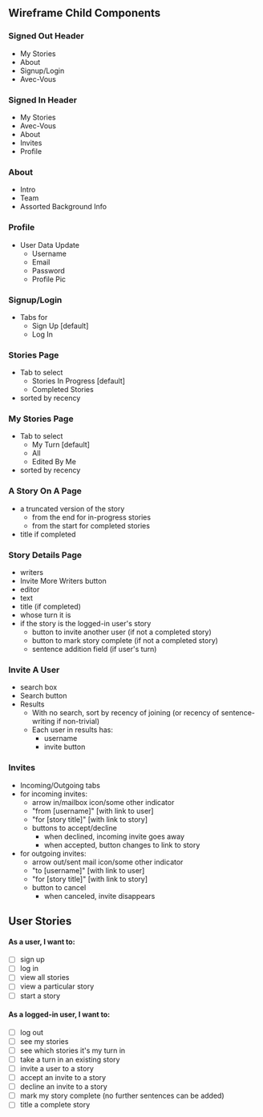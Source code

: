 ## Wireframe Child Components

### Signed Out Header

- My Stories
- About
- Signup/Login
- Avec-Vous

### Signed In Header

- My Stories
- Avec-Vous
- About
- Invites
- Profile

### About

- Intro
- Team
- Assorted Background Info

### Profile

- User Data Update
  - Username
  - Email
  - Password
  - Profile Pic

### Signup/Login

- Tabs for
  - Sign Up [default]
  - Log In

### Stories Page

- Tab to select
  - Stories In Progress [default]
  - Completed Stories
- sorted by recency

### My Stories Page

- Tab to select
  - My Turn [default]
  - All
  - Edited By Me
- sorted by recency

### A Story On A Page

- a truncated version of the story
  - from the end for in-progress stories
  - from the start for completed stories
- title if completed

### Story Details Page

- writers
- Invite More Writers button
- editor
- text
- title (if completed)
- whose turn it is
- if the story is the logged-in user's story
  - button to invite another user (if not a completed story)
  - button to mark story complete (if not a completed story)
  - sentence addition field (if user's turn)

### Invite A User

- search box
- Search button
- Results
  - With no search, sort by recency of joining (or recency of sentence-writing if non-trivial)
  - Each user in results has:
    - username
    - invite button

### Invites

- Incoming/Outgoing tabs
- for incoming invites:
  - arrow in/mailbox icon/some other indicator
  - "from [username]" [with link to user]
  - "for [story title]" [with link to story]
  - buttons to accept/decline
    - when declined, incoming invite goes away
    - when accepted, button changes to link to story
- for outgoing invites:
  - arrow out/sent mail icon/some other indicator
  - "to [username]" [with link to user]
  - "for [story title]" [with link to story]
  - button to cancel
    - when canceled, invite disappears

## User Stories

#### As a user, I want to:

- [ ] sign up
- [ ] log in
- [ ] view all stories
- [ ] view a particular story
- [ ] start a story

#### As a logged-in user, I want to:

- [ ] log out
- [ ] see my stories
- [ ] see which stories it's my turn in
- [ ] take a turn in an existing story
- [ ] invite a user to a story
- [ ] accept an invite to a story
- [ ] decline an invite to a story
- [ ] mark my story complete (no further sentences can be added)
- [ ] title a complete story
